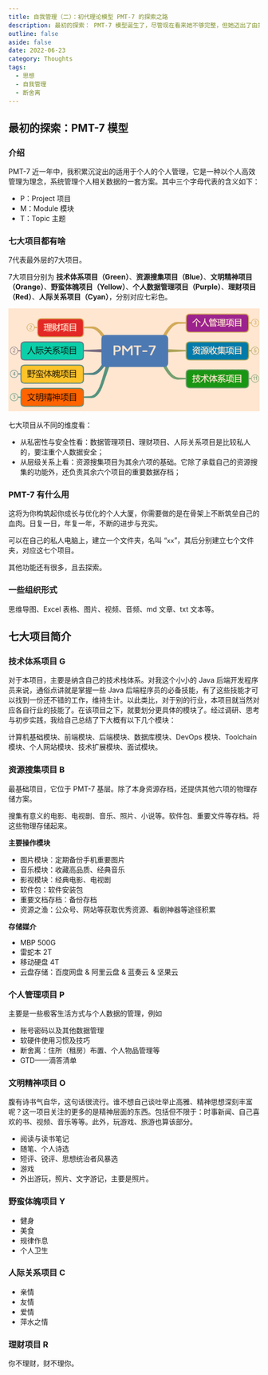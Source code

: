 ```yaml
---
title: 自我管理（二）：初代理论模型 PMT-7 的探索之路
description: 最初的探索： PMT-7 模型诞生了，尽管现在看来她不够完整，但她迈出了由意识启蒙到理论模型构建的第一步！
outline: false
aside: false
date: 2022-06-23
category: Thoughts
tags:
  - 思想
  - 自我管理
  - 断舍离
---
```


<!--@include: ../../../.vitepress/template/PostCommon.md-->


## 最初的探索：PMT-7 模型

### 介绍

PMT-7 近一年中，我积累沉淀出的适用于个人的个人管理，它是一种以个人高效管理为理念，系统管理个人相关数据的一套方案。其中三个字母代表的含义如下：

- P：Project 项目
- M：Module 模块
- T：Topic 主题

### 七大项目都有啥

7代表最外层的7大项目。

7大项目分别为 **技术体系项目（Green）**、**资源搜集项目（Blue）**、**文明精神项目（Orange）**、**野蛮体魄项目（Yellow）**、**个人数据管理项目（Purple）**、**理财项目（Red）**、**人际关系项目（Cyan）**，分别对应七彩色。

![pmt-7](./pmt-7.png)

七大项目从不同的维度看：

- 从私密性与安全性看：数据管理项目、理财项目、人际关系项目是比较私人的，要注重个人数据安全；
- 从层级关系上看：资源搜集项目为其余六项的基础。它除了承载自己的资源搜集的功能外，还负责其余六个项目的重要数据存档；

### PMT-7 有什么用

这将为你构筑起你成长与优化的个人大厦，你需要做的是在骨架上不断筑垒自己的血肉。日复一日，年复一年，不断的进步与充实。

可以在自己的私人电脑上，建立一个文件夹，名叫 “`xx`”，其后分别建立七个文件夹，对应这七个项目。

其他功能还有很多，且去探索。

### 一些**组织形式**

思维导图、Excel 表格、图片、视频、音频、md 文章、txt 文本等。

## 七大项目简介

### **技术体系项目 G**

对于本项目，主要是纳含自己的技术栈体系。对我这个小小的 Java 后端开发程序员来说，通俗点讲就是掌握一些 Java 后端程序员的必备技能，有了这些技能才可以找到一份还不错的工作，维持生计。以此类比，对于别的行业，本项目就当然对应各自行业的技能了。在该项目之下，就要划分更具体的模块了。经过调研、思考与初步实践，我给自己总结了下大概有以下几个模块：

计算机基础模块、前端模块、后端模块、数据库模块、DevOps 模块、Toolchain 模块、个人网站模块、技术扩展模块、面试模块。

### **资源搜集项目 B**

最基础项目，它位于 PMT-7 基层。除了本身资源存档，还提供其他六项的物理存储方案。

搜集有意义的电影、电视剧、音乐、照片、小说等。软件包、重要文件等存档。将这些物理存储起来。

**主要操作模块**

- 图片模块：定期备份手机重要图片
- 音乐模块：收藏高品质、经典音乐
- 影视模块：经典电影、电视剧
- 软件包：软件安装包
- 重要文档存档：备份存档
- 资源之渔：公众号、网站等获取优秀资源、看剧神器等途径积累

**存储媒介**

- MBP 500G
- 雷蛇本 2T
- 移动硬盘 4T
- 云盘存储：百度网盘 & 阿里云盘 & 蓝奏云 & 坚果云

### 个人**管理项目 P**

主要是一些极客生活方式与个人数据的管理，例如

- 账号密码以及其他数据管理
- 软硬件使用习惯及技巧
- 断舍离：住所（租房）布置、个人物品管理等
- GTD——滴答清单

### **文明精神项目 O**

腹有诗书气自华，这句话很流行。谁不想自己谈吐举止高雅、精神思想深刻丰富呢？这一项目关注的更多的是精神层面的东西。包括但不限于：时事新闻、自己喜欢的书、视频、音乐等等。此外，玩游戏、旅游也算该部分。

- 阅读与读书笔记
- 随笔、个人诗选
- 短评、锐评、思想统治者风暴选
- 游戏
- 外出游玩，照片、文字游记，主要是照片。

### **野蛮体魄项目 Y**

- 健身
- 美食
- 规律作息
- 个人卫生

### **人际关系项目 C**

- 亲情
- 友情
- 爱情
- 萍水之情

### **理财项目 R**

你不理财，财不理你。